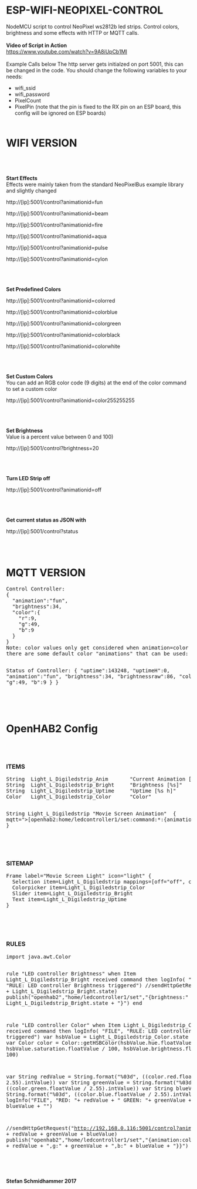 # ESP-WIFI-NEOPIXEL-CONTROL
NodeMCU script to control NeoPixel ws2812b led strips.
Control colors, brightness and some effects with HTTP or MQTT calls.
<br/><br/>
<strong>Video of Script in Action</strong><br/>https://www.youtube.com/watch?v=9A8iUpCb1MI
<br/><br/>
Example Calls below</strong>
The http server gets initialzed on port 5001, this can be changed in the code.
You should change the following variables to your needs:
- wifi_ssid
- wifi_password
- PixelCount
- PixelPin (note that the pin is fixed to the RX pin on an ESP board, this config will be ignored on ESP boards)
<br/><br/>
<h1>WIFI VERSION</h1>
<br/><br/><br/>
<strong>Start Effects</strong><br/>Effects were mainly taken from the standard NeoPixelBus example library and slightly changed

http://[ip]:5001/control?animationid=fun

http://[ip]:5001/control?animationid=beam

http://[ip]:5001/control?animationid=fire

http://[ip]:5001/control?animationid=aqua

http://[ip]:5001/control?animationid=pulse

http://[ip]:5001/control?animationid=cylon

<br/><br/><br/>
<strong>Set Predefined Colors</strong>

http://[ip]:5001/control?animationid=colorred

http://[ip]:5001/control?animationid=colorblue

http://[ip]:5001/control?animationid=colorgreen

http://[ip]:5001/control?animationid=colorblack

http://[ip]:5001/control?animationid=colorwhite



<br/><br/><br/>
<strong>Set Custom Colors</strong><br/>You can add an RGB color code (9 digits) at the end of the color command to set a custom color

http://[ip]:5001/control?animationid=color255255255

<br/><br/><br/>
<strong>Set Brightness</strong><br/>Value is a percent value between 0 and 100)

http://[ip]:5001/control?brightness=20



<br/><br/><br/>
<strong>Turn LED Strip off</strong>

http://[ip]:5001/control?animationid=off



<br/><br/><br/>
<strong>Get current status as JSON with</strong>

http://[ip]:5001/control?status


<br/><br/>
<h1>MQTT VERSION</h1>
<pre>
Control Controller:
{
  "animation":"fun",
  "brightness":34,
  "color":{
    "r":9,
    "g":49,
    "b":9
  }
}
Note: color values only get considered when animation=color is selected
there are some default color "animations" that can be used: colorred, colorgreen, colorblue, colorwhite, colorblack

Status of Controller:
{
  "uptime":143248,
  "uptimeH":0,
  "animation":"fun",
  "brightness":34,
  "brightnessraw":86,
  "color":{
    "r":9,
    "g":49,
    "b":9
  }
}
</pre>

<br/><br/>
<h1>OpenHAB2 Config</h1>


<br/><br/>
<h3>ITEMS</h3>
<pre>
String  Light_L_Digiledstrip_Anim       "Current Animation [%s]"        <light>  {mqtt="<[openhab2:home/ledcontroller1:state:JSONPATH($.animation)]"}
String  Light_L_Digiledstrip_Bright     "Brightness [%s]"               <dimmablelight>  {mqtt="<[openhab2:home/ledcontroller1:state:JSONPATH($.brightness)]"}
String  Light_L_Digiledstrip_Uptime     "Uptime [%s h]"                 <clock>  {mqtt="<[openhab2:home/ledcontroller1:state:JSONPATH($.uptimeH)]"}
Color   Light_L_Digiledstrip_Color      "Color"                         <colorwheel>

String  Light_L_Digiledstrip            "Movie Screen Animation"                <light> { mqtt=">[openhab2:home/ledcontroller1/set:command:*:{animation\\:${command}}]" }
</pre>

<br/><br/>
<h3>SITEMAP</h3>
<pre>
Frame label="Movie Screen Light" icon="light" {
  Selection item=Light_L_Digiledstrip mappings=[off="off", colorblue="Movie", beam="Beam", fun="Party", cylon="Cylon", pulse="Pulse", fire="Fire", aqua="Aqua"]
  Colorpicker item=Light_L_Digiledstrip_Color
  Slider item=Light_L_Digiledstrip_Bright
  Text item=Light_L_Digiledstrip_Uptime
}

</pre>

<br/><br/>
<h3>RULES</h3>
<pre>
import java.awt.Color

rule "LED controller Brightness"
when
  Item Light_L_Digiledstrip_Bright received command
then
  logInfo( "FILE", "RULE: LED controller Brightness triggered")
  //sendHttpGetRequest("http://192.168.0.116:5001/control?brightness=" + Light_L_Digiledstrip_Bright.state)
  publish("openhab2","home/ledcontroller1/set","{brightness:" + Light_L_Digiledstrip_Bright.state + "}")
end

rule "LED controller Color"
when
  Item Light_L_Digiledstrip_Color received command
then
  logInfo( "FILE", "RULE: LED controller Color triggered")
  var hsbValue = Light_L_Digiledstrip_Color.state as HSBType
  var Color color = Color::getHSBColor(hsbValue.hue.floatValue / 360, hsbValue.saturation.floatValue / 100, hsbValue.brightness.floatValue / 100)

  var String redValue   = String.format("%03d", ((color.red.floatValue / 2.55).intValue))
  var String greenValue = String.format("%03d", ((color.green.floatValue / 2.55).intValue))
  var String blueValue  = String.format("%03d", ((color.blue.floatValue / 2.55).intValue))
  logInfo("FILE", "RED: "+ redValue + " GREEN: "+ greenValue +  " BLUE: "+ blueValue + "")

  //sendHttpGetRequest("http://192.168.0.116:5001/control?animationid=color" + redValue + greenValue + blueValue)
  publish("openhab2","home/ledcontroller1/set","{animation:color,color:{r:" + redValue + ",g:" + greenValue + ",b:" + blueValue + "}}")
end
</pre>



<br/><br/><br/>
<strong>Stefan Schmidhammer 2017</strong>


